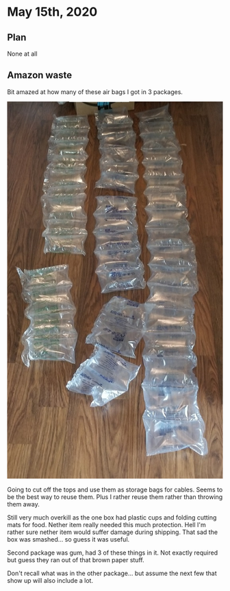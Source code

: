 # May 15th, 2020

## Plan

None at all

## Amazon waste

Bit amazed at how many of these air bags I got in 3 packages.

![amazon package bags](images/2020_05_15_10.21.15.jpg)

Going to cut off the tops and use them as storage bags for cables. Seems to be the best way to reuse them. Plus I rather reuse them rather than throwing them away. 

Still very much overkill as the one box had plastic cups and folding cutting mats for food. Nether item really needed this much protection. Hell I'm rather sure nether item would suffer damage during shipping. That sad the box was smashed... so guess it was useful.

Second package was gum, had 3 of these things in it. Not exactly required but guess they ran out of that brown paper stuff.

Don't recall what was in the other package... but assume the next few that show up will also include a lot.